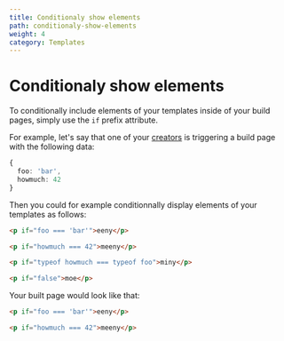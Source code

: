 ```yaml
---
title: Conditionaly show elements
path: conditionaly-show-elements
weight: 4
category: Templates
---
```


# Conditionaly show elements

To conditionally include elements of your templates inside of your build pages, simply use the `if` prefix attribute.

For example, let's say that one of your [creators](/docs/about-creators.html) is triggering a build page with the following data:

```typescript
{
  foo: 'bar',
  howmuch: 42
}
```

Then you could for example conditionnally display elements of your templates as follows:

```html
<p if="foo === 'bar'">eeny</p>

<p if="howmuch === 42">meeny</p>

<p if="typeof howmuch === typeof foo">miny</p>

<p if="false">moe</p>
```

Your built page would look like that:

```html
<p if="foo === 'bar'">eeny</p>

<p if="howmuch === 42">meeny</p>
```
